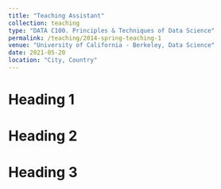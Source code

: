 ```yaml
---
title: "Teaching Assistant"
collection: teaching
type: "DATA C100. Principles & Techniques of Data Science"
permalink: /teaching/2014-spring-teaching-1
venue: "University of California - Berkeley, Data Science"
date: 2021-05-20
location: "City, Country"
---
```



Heading 1
======

Heading 2
======

Heading 3
======